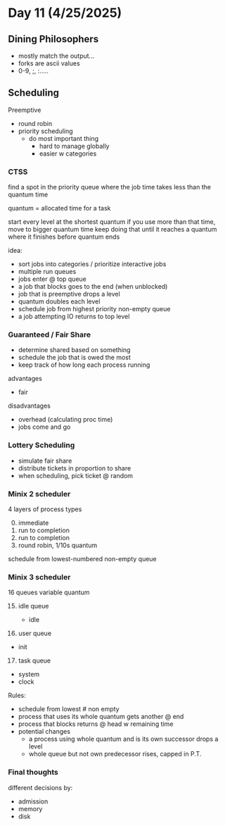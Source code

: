 # Day 11 (4/25/2025)

## Dining Philosophers

- mostly match the output...
- forks are ascii values
- 0-9, ;, :.....

## Scheduling

Preemptive
- round robin
- priority scheduling
  - do most important thing
    - hard to manage globally
    - easier w categories

### CTSS

find a spot in the priority queue where the job time takes less than the quantum time

quantum = allocated time for a task

start every level at the shortest quantum
if you use more than that time, move to bigger quantum time
keep doing that until it reaches a quantum where it finishes before quantum ends

idea:
- sort jobs into categories / prioritize interactive jobs
- multiple run queues
- jobs enter @ top queue
- a job that blocks goes to the end (when unblocked)
- job that is preemptive drops a level
- quantum doubles each level
- schedule job from highest priority non-empty queue
- a job attempting IO returns to top level

### Guaranteed / Fair Share

- determine shared based on something
- schedule the job that is owed the most
- keep track of how long each process running

advantages
- fair

disadvantages
- overhead (calculating proc time)
- jobs come and go

### Lottery Scheduling

- simulate fair share
- distribute tickets in proportion to share
- when scheduling, pick ticket @ random

### Minix 2 scheduler

4 layers of process types

0. immediate
1. run to completion
2. run to completion
3. round robin, 1/10s quantum

schedule from lowest-numbered non-empty queue

### Minix 3 scheduler

16 queues
variable quantum

15. idle queue
    - idle

16. user queue
   - init

17. task queue
   - system
   - clock

Rules:
- schedule from lowest # non empty
- process that uses its whole quantum gets another @ end
- process that blocks returns @ head w remaining time
- potential changes
  - a process using whole quantum and is its own successor drops a level
  - whole queue but not own predecessor rises, capped in P.T.

### Final thoughts

different decisions by:
- admission
- memory
- disk

